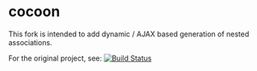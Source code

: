 # cocoon

This fork is intended to add dynamic / AJAX based generation of nested associations. 

For the original project, see:
[![Build Status](https://travis-ci.org/nathanvda/cocoon.png?branch=master)](https://travis-ci.org/nathanvda/cocoon)
